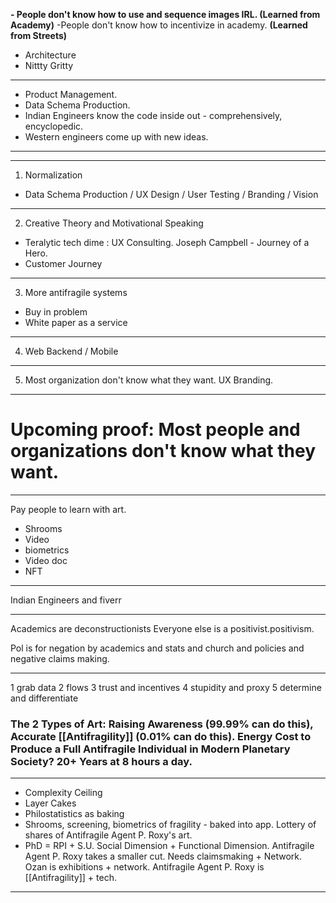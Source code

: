 **- People don't know how to use and sequence images IRL. (Learned from Academy)**
-People don't know how to incentivize in academy. **(Learned from Streets)**
- Architecture
- Nittty Gritty
---
- Product Management.
- Data Schema Production.
- Indian Engineers know the code inside out - comprehensively, encyclopedic.
- Western engineers come up with new ideas.
---


---
1. Normalization
- Data Schema Production / UX Design / User Testing / Branding / Vision
---
2. Creative Theory and Motivational Speaking
- Teralytic tech dime : UX Consulting. Joseph Campbell - Journey of a Hero.
- Customer Journey
----
3. More antifragile systems
-  Buy in problem
- White paper as a service
---
4. Web Backend / Mobile 
----
5. Most organization don't know what they want. UX Branding.



---








# Upcoming proof: Most people and organizations don't know what they want.

---

Pay people to learn with art. 
- Shrooms
- Video
- biometrics 
- Video doc
- NFT

---

Indian Engineers and fiverr

---

Academics are deconstructionists
Everyone else is a positivist.positivism.


Pol is for negation by academics and stats and church and policies and negative claims making.

----

1 grab data
2 flows
3 trust and incentives 
4 stupidity and proxy
5 determine and differentiate







### The 2 Types of Art: Raising Awareness (99.99% can do this), Accurate [[Antifragility]] (0.01% can do this). Energy Cost to Produce a Full Antifragile Individual in Modern Planetary Society? 20+ Years at 8 hours a day.


---

- Complexity Ceiling
- Layer Cakes
- Philostatistics as baking
- Shrooms, screening, biometrics of fragility - baked into app. Lottery of shares of Antifragile Agent P. Roxy's art.
- PhD = RPI + S.U. Social Dimension + Functional Dimension. Antifragile Agent P. Roxy takes a smaller cut. Needs claimsmaking + Network. Ozan is exhibitions + network. Antifragile Agent P. Roxy is [[Antifragility]] + tech.

---









